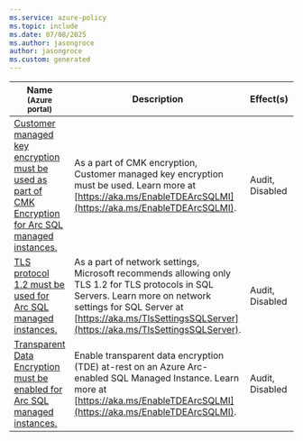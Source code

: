 ```yaml
---
ms.service: azure-policy
ms.topic: include
ms.date: 07/08/2025
ms.author: jasongroce
author: jasongroce
ms.custom: generated
---
```


|Name<br /><sub>(Azure portal)</sub> |Description |Effect(s) |Version<br /><sub>(GitHub)</sub> |
|---|---|---|---|
|[Customer managed key encryption must be used as part of CMK Encryption for Arc SQL managed instances.](https://portal.azure.com/#blade/Microsoft_Azure_Policy/PolicyDetailBlade/definitionId/%2Fproviders%2FMicrosoft.Authorization%2FpolicyDefinitions%2F413923f0-ff16-41ae-8583-90c5c5d9fa8f) |As a part of CMK encryption, Customer managed key encryption must be used. Learn more at [https://aka.ms/EnableTDEArcSQLMI](https://aka.ms/EnableTDEArcSQLMI). |Audit, Disabled |[1.0.0](https://github.com/Azure/azure-policy/blob/master/built-in-policies/policyDefinitions/SQL%20Managed%20Instance/Arc_SQLMI_TdeEnabledInCMKMode_Audit.json) |
|[TLS protocol 1.2 must be used for Arc SQL managed instances.](https://portal.azure.com/#blade/Microsoft_Azure_Policy/PolicyDetailBlade/definitionId/%2Fproviders%2FMicrosoft.Authorization%2FpolicyDefinitions%2Fbb3c7464-033e-41ee-81dc-480fde675b20) |As a part of network settings, Microsoft recommends allowing only TLS 1.2 for TLS protocols in SQL Servers. Learn more on network settings for SQL Server at [https://aka.ms/TlsSettingsSQLServer](https://aka.ms/TlsSettingsSQLServer). |Audit, Disabled |[1.0.0](https://github.com/Azure/azure-policy/blob/master/built-in-policies/policyDefinitions/SQL%20Managed%20Instance/Arc_SQLMI_TLS1.2IsUsed_Audit.json) |
|[Transparent Data Encryption must be enabled for Arc SQL managed instances.](https://portal.azure.com/#blade/Microsoft_Azure_Policy/PolicyDetailBlade/definitionId/%2Fproviders%2FMicrosoft.Authorization%2FpolicyDefinitions%2F6599ab01-29bc-4852-a6f5-de9e2151714a) |Enable transparent data encryption (TDE) at-rest on an Azure Arc-enabled SQL Managed Instance. Learn more at [https://aka.ms/EnableTDEArcSQLMI](https://aka.ms/EnableTDEArcSQLMI). |Audit, Disabled |[1.0.0](https://github.com/Azure/azure-policy/blob/master/built-in-policies/policyDefinitions/SQL%20Managed%20Instance/Arc_SQLMI_TdeEnabled_Audit.json) |
